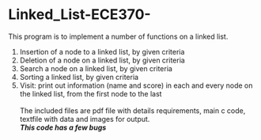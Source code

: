 # Linked_List-ECE370-
This program is to implement a number of functions on a linked list. <br>
1. Insertion of a node to a linked list, by given criteria <br>
2. Deletion of a node on a linked list, by given criteria <br>
3. Search a node on a linked list, by given criteria <br>
4. Sorting a linked list, by given criteria <br>
4. Visit: print out information (name and score) in each and every node on the linked list, from the first node to the last <br> <br>
The included files are pdf file with details requirements, main c code, textfile with data and images for output.<br>
_**This code has a few bugs**_
